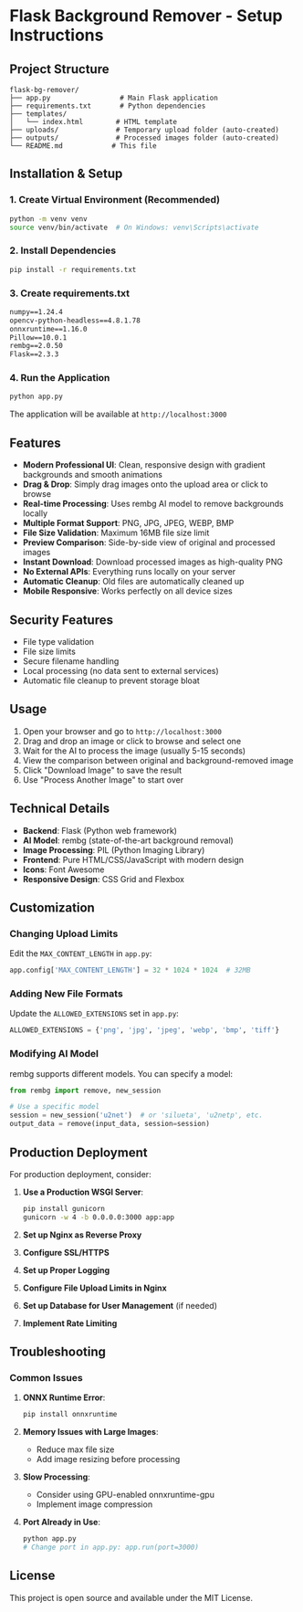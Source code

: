 # Flask Background Remover - Setup Instructions

## Project Structure
```
flask-bg-remover/
├── app.py                 # Main Flask application
├── requirements.txt       # Python dependencies
├── templates/
│   └── index.html        # HTML template
├── uploads/              # Temporary upload folder (auto-created)
├── outputs/              # Processed images folder (auto-created)
└── README.md            # This file
```

## Installation & Setup

### 1. Create Virtual Environment (Recommended)
```bash
python -m venv venv
source venv/bin/activate  # On Windows: venv\Scripts\activate
```

### 2. Install Dependencies
```bash
pip install -r requirements.txt
```

### 3. Create requirements.txt
```txt
numpy==1.24.4
opencv-python-headless==4.8.1.78  
onnxruntime==1.16.0
Pillow==10.0.1
rembg==2.0.50
Flask==2.3.3
```

### 4. Run the Application
```bash
python app.py
```

The application will be available at `http://localhost:3000`

## Features

- **Modern Professional UI**: Clean, responsive design with gradient backgrounds and smooth animations
- **Drag & Drop**: Simply drag images onto the upload area or click to browse
- **Real-time Processing**: Uses rembg AI model to remove backgrounds locally
- **Multiple Format Support**: PNG, JPG, JPEG, WEBP, BMP
- **File Size Validation**: Maximum 16MB file size limit
- **Preview Comparison**: Side-by-side view of original and processed images
- **Instant Download**: Download processed images as high-quality PNG
- **No External APIs**: Everything runs locally on your server
- **Automatic Cleanup**: Old files are automatically cleaned up
- **Mobile Responsive**: Works perfectly on all device sizes

## Security Features

- File type validation
- File size limits
- Secure filename handling
- Local processing (no data sent to external services)
- Automatic file cleanup to prevent storage bloat

## Usage

1. Open your browser and go to `http://localhost:3000`
2. Drag and drop an image or click to browse and select one
3. Wait for the AI to process the image (usually 5-15 seconds)
4. View the comparison between original and background-removed image
5. Click "Download Image" to save the result
6. Use "Process Another Image" to start over

## Technical Details

- **Backend**: Flask (Python web framework)
- **AI Model**: rembg (state-of-the-art background removal)
- **Image Processing**: PIL (Python Imaging Library)
- **Frontend**: Pure HTML/CSS/JavaScript with modern design
- **Icons**: Font Awesome
- **Responsive Design**: CSS Grid and Flexbox

## Customization

### Changing Upload Limits
Edit the `MAX_CONTENT_LENGTH` in `app.py`:
```python
app.config['MAX_CONTENT_LENGTH'] = 32 * 1024 * 1024  # 32MB
```

### Adding New File Formats
Update the `ALLOWED_EXTENSIONS` set in `app.py`:
```python
ALLOWED_EXTENSIONS = {'png', 'jpg', 'jpeg', 'webp', 'bmp', 'tiff'}
```

### Modifying AI Model
rembg supports different models. You can specify a model:
```python
from rembg import remove, new_session

# Use a specific model
session = new_session('u2net')  # or 'silueta', 'u2netp', etc.
output_data = remove(input_data, session=session)
```

## Production Deployment

For production deployment, consider:

1. **Use a Production WSGI Server**:
   ```bash
   pip install gunicorn
   gunicorn -w 4 -b 0.0.0.0:3000 app:app
   ```

2. **Set up Nginx as Reverse Proxy**
3. **Configure SSL/HTTPS**
4. **Set up Proper Logging**
5. **Configure File Upload Limits in Nginx**
6. **Set up Database for User Management** (if needed)
7. **Implement Rate Limiting**

## Troubleshooting

### Common Issues

1. **ONNX Runtime Error**: 
   ```bash
   pip install onnxruntime
   ```

2. **Memory Issues with Large Images**:
   - Reduce max file size
   - Add image resizing before processing

3. **Slow Processing**:
   - Consider using GPU-enabled onnxruntime-gpu
   - Implement image compression

4. **Port Already in Use**:
   ```bash
   python app.py
   # Change port in app.py: app.run(port=3000)
   ```

## License

This project is open source and available under the MIT License.